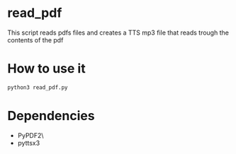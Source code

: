 # read_pdf
This script reads pdfs files and creates a TTS mp3 file that reads trough the contents of the pdf

# How to use it
```bash
python3 read_pdf.py
```
# Dependencies
* PyPDF2\
* pyttsx3